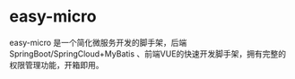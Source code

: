 # easy-micro
easy-micro 是一个简化微服务开发的脚手架，后端SpringBoot/SpringCloud+MyBatis 、前端VUE的快速开发脚手架，拥有完整的权限管理功能，开箱即用。
